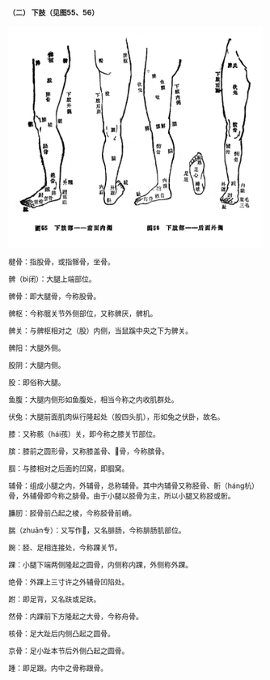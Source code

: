 #### （二） 下肢（见图55、56）

![](img/附形体图55、56.jpg)

楗骨：指股骨，或指髂骨，坐骨。

髀（bì闭）：大腿上端部位。

髀骨：即大腿骨，今称股骨。

髀枢：今称髋关节外侧部位，又称髀厌，髀机。

髀关：与髀枢相对之（股）内侧，当鼠蹊中央之下为髀关。

髀阳：大腿外侧。

股阴：大腿内侧。

股：即俗称大腿。

鱼腹：大腿内侧形如鱼腹处，相当今称之内收肌群处。

伏兔：大腿前面肌肉纵行隆起处（股四头肌），形如兔之伏卧，故名。

膝：又称骸（hái孩）关，即今称之膝关节部位。

膑：膝前之圆形骨，又称膝盖骨、𩓹骨，今称膑骨。

腘：与膝相对之后面的凹窝，即腘窝。

辅骨：组成小腿之内，外辅骨，总称辅骨。其中内辅骨又称胫骨、䯒（háng杭）骨，外辅骨即今称之腓骨。由于小腿以胫骨为主，所以小腿又称胫或䯒。

臁肕：胫骨前凸起之棱，今称胫骨前嵴。

腨（zhuān专）：又写作𨄔，又名腓肠，今称腓肠肌部位。

踠：胫、足相连接处，今称踝关节。

踝：小腿下端两侧隆起之圆骨，内侧称内踝，外侧称外踝。

绝骨：外踝上三寸许之外辅骨凹陷处。

跗：即足背，又名趺或足趺。

然骨：内踝前下方隆起之大骨，今称舟骨。

核骨：足大趾后内侧凸起之圆骨。

京骨：足小趾本节后外侧凸起之圆骨。

踵：即足跟。内中之骨称跟骨。
